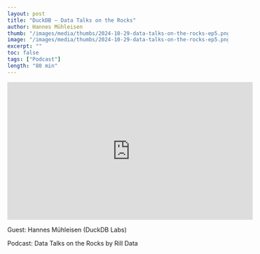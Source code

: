 ```yaml
---
layout: post
title: "DuckDB – Data Talks on the Rocks"
author: Hannes Mühleisen
thumb: "/images/media/thumbs/2024-10-29-data-talks-on-the-rocks-ep5.png"
image: "/images/media/thumbs/2024-10-29-data-talks-on-the-rocks-ep5.png"
excerpt: ""
toc: false
tags: ["Podcast"]
length: "80 min"
---
```


<div class="video-container">
<iframe width="560" height="315" src="https://www.youtube-nocookie.com/embed/a-RmhY5RPVg?si=7nUCLymvtVwG51nc" title="YouTube video player" frameborder="0" allow="accelerometer; autoplay; clipboard-write; encrypted-media; gyroscope; picture-in-picture; web-share" referrerpolicy="strict-origin-when-cross-origin" allowfullscreen></iframe>
</div>

Guest: Hannes Mühleisen (DuckDB Labs)

Podcast: Data Talks on the Rocks by Rill Data
